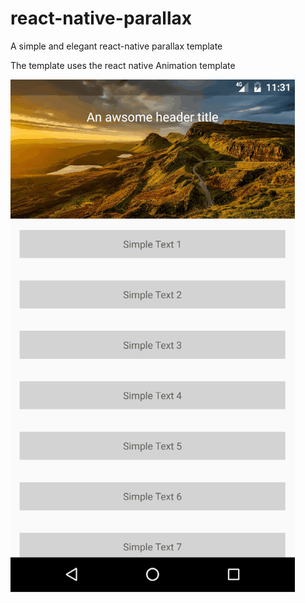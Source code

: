 # react-native-parallax
A simple and elegant react-native parallax template

The template uses the react native Animation template



![Alt](https://github.com/Deepankar01/react-native-parallax/blob/master/parallax.gif "Parallax Animation")